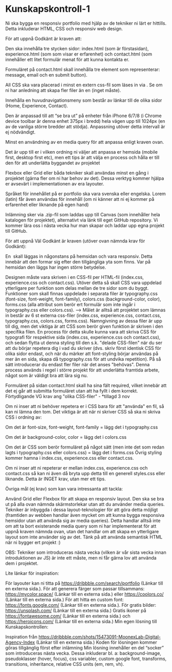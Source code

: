 # Kunskapskontroll-1

Ni ska bygga en responsiv portfolio med hjälp av de tekniker ni lärt er hittills. Detta inkluderar HTML, CSS och responsiv web design.

För att uppnå Godkänt är kraven att:

Den ska innehålla tre stycken sidor: index.html (som är förstasidan), experience.html (som som visar er erfarenhet) och contact.html (som innehåller ett litet formulär menat för att kunna kontakta er. 

Formuläret på contact.html skall innehålla tre element som representerar: message, email och en submit button).

All CSS ska vara placerad i minst en extern css-fil som läses in via <link>. Se om ni har anledning att skapa fler filer än en (inget måste).

Innehålla en huvudnavigationsmeny som består av länkar till de olika sidor (Home, Experience, Contact).

Den är anpassad till att “se bra ut” på enheter från iPhone 6/7/8 (i Chrome device toolbar är denna enhet 375px i bredd) hela vägen upp till 1024px (en av de vanliga större bredder att stödja). Anpassning utöver detta intervall är ej nödvändigt.

Minst en användning av en media query för att anpassa enligt kraven ovan.

Det är upp till er i vilken ordning ni väljer att anpassa er hemsida (mobile first, desktop first etc), men ett tips är att välja en process och hålla er till den för att underlätta byggandet av projektet

Flexbox eller Grid eller båda tekniker skall användas minst en gång i projektet (gärna fler om ni har behov av det). Dessa verktyg kommer hjälpa er avsevärt i implementationen av era layouter.

Språket för innehållet på er portfolio ska vara svenska eller engelska. Lorem (latin) får även användas för innehåll (om ni känner att ni ej kommer på erfarenhet eller liknande på egen hand)

Inlämning sker via .zip-fil som laddas upp till Canvas (som innehåller hela katalogen för projektet), alternativt via länk till eget GitHub repository. Vi kommer lära oss i nästa vecka hur man skapar och laddar upp egna projekt till GitHub.


För att uppnå Väl Godkänt är kraven (utöver ovan nämnda krav för Godkänt):

En <img> skall läggas in någonstans på hemsidan och vara responsiv. Detta innebär att den formar sig efter den tillgängliga yta som finns. Var på hemsidan den läggs har ingen större betydelse.

Designen måste vara skriven i en CSS-fil per HTML-fil (index.css, experience.css och contact.css). Utöver detta så skall CSS vara uppdelad ytterligare per funktion som delas mellan de tre sidor som du byggt. Funktioner som skall finnas uppdelade i separata filer är typography.css (font-size, font-weight, font-family), colors.css (background-color, color), forms.css (alla attribut som berör ert formulär som inte ingår i typography.css eller colors.css).    -->      Målet är alltså att projektet som lämnas in består av 6 st externa css-filer (index.css, experience.css, contact.css, typography.css, colors.css, forms.css). Namngivning av dessa filer är upp till dig, men det viktiga är att CSS som berör given funktion är skriven i den specifika filen. En process för detta skulle kunna vara att skriva CSS för typografi för respektive sida (index.css, experience.css och contact.css), och sedan flytta ut denna styling till den s.k. "delade CSS-filen" när du ser att du börjar repetera dig i vad du skriver (dvs. skriv först identisk CSS för olika sidor endast, och när du märker att font-styling börjar användas på mer än en sida, skapa då typography.css för att undvika repetition). På så sätt introducerar du endast fler filer när det anses "behövas". Denna process används i regel i större projekt för att underlätta framtida arbete, något som är väldigt bra att lära sig nu.

Formuläret på sidan contact.html skall ha sina fält required, vilket innebär att det ej går att submitta formuläret utan att ha fyllt i dem korrekt.
Förtydligande VG krav ang "olika CSS-filer" - *tillagd 3 nov

Om ni inser att ni behöver repetera er i CSS bara för att "använda" en fil, så kan ni lämna den tom. Det viktiga är att när ni skriver CSS så ska ni skriva CSS i ordning av:

Om det är font-size, font-weight, font-family = lägg det i typography.css

Om det är background-color, color = lägg det i colors.css

Om det är CSS som berör formuläret på något sätt (men inte det som redan lagts i typography.css eller colors.css) = lägg det i forms.css
Övrig styling kommer hamna i index.css, experience.css eller contact.css.

Om ni inser att ni repeterar er mellan index.css, experience.css och contact.css så kan ni även då bryta upp detta till en generell styles.css eller liknande. Detta är INGET krav, utan mer ett tips.

Övriga mål (ej krav) som kan vara intressanta att tackla:

Använd Grid eller Flexbox för att skapa en responsiv layout. Den ska se bra ut på alla ovan nämnda skärmstorlekar utan att du använder media queries. Tekniker är inbyggda i dessa layout-teknologier för att göra detta möjligt (framtiden av webben handlar även mycket om att kunna bygga responsiva hemsidor utan att använda sig av media queries). Detta handlar alltså inte om att ta bort existerande media query som ni har implementerat för att uppnå kraven nämnda ovan, utan det handlar om att skapa en ytterligare layout som inte använder sig av det.
Tänk på att använda semantisk HTML när ni bygger ert projekt :)

OBS: Tekniker som introduceras nästa vecka (vilken är vår sista vecka innan introduktionen av JS) är inte ett måste, men ni får gärna lov att använda dem i projektet.

Lite länkar för inspiration:

För layouter kan ni titta på https://dribbble.com/search/portfolio (Länkar till en externa sida.).
För att generera färger som passar tillsammans: https://mycolor.space/ (Länkar till en externa sida.) eller https://coolors.co/ (Länkar till en externa sida.)
För att hitta en custom font: https://fonts.google.com/ (Länkar till en externa sida.).
För gratis bilder: https://unsplash.com/ (Länkar till en externa sida.)
Gratis ikoner på https://fontawesome.com/ (Länkar till en externa sida.) och https://heroicons.com/ (Länkar till en externa sida.)
Min egen lösning till Kunskapskontrollen: 

Inspiration från https://dribbble.com/shots/15473091-MoonexLab-Digital-Agency-Index (Länkar till en externa sida.)
Koden för lösningen kommer göras tillgänglig först efter inlämning
Min lösning innehåller en del “socker” som introduceras nästa vecka. Dessa inkluderar bl. a: background-image, pseudoklasser (hover, focus), css variabler, custom google font, transforms, transitions, inheritance, relative CSS units (em, rem, vh).